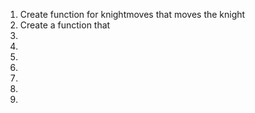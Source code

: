1. Create function for knightmoves that moves the knight
2. Create a function that  
3.
4.
5.
6.
7.
8.
9.